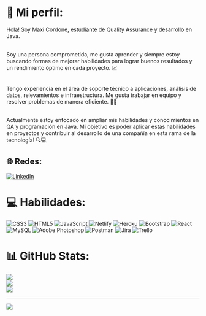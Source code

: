 # 💫 Mi perfil:
Hola! Soy Maxi Cordone, estudiante de Quality Assurance y desarrollo en Java.</br></br>

Soy una persona comprometida, me gusta aprender y siempre estoy buscando formas de mejorar habilidades para lograr buenos resultados y un rendimiento óptimo en cada proyecto. 📈</br></br>

Tengo experiencia en el área de soporte técnico a aplicaciones, análisis de datos, relevamientos e infraestructura. Me gusta trabajar en equipo y resolver problemas de manera eficiente. 👨‍💻</br></br>

Actualmente estoy enfocado en ampliar mis habilidades y conocimientos en QA y programación en Java.
Mi objetivo es poder aplicar estas habilidades en proyectos y contribuir al desarrollo de una compañía en esta rama de la tecnología! 🔍💻


## 🌐 Redes:
[![LinkedIn](https://img.shields.io/badge/LinkedIn-%230077B5.svg?logo=linkedin&logoColor=white)](https://linkedin.com/in/https://www.linkedin.com/in/maxi-cordone/) 

# 💻 Habilidades:
![CSS3](https://img.shields.io/badge/css3-%231572B6.svg?style=for-the-badge&logo=css3&logoColor=white) ![HTML5](https://img.shields.io/badge/html5-%23E34F26.svg?style=for-the-badge&logo=html5&logoColor=white) ![JavaScript](https://img.shields.io/badge/javascript-%23323330.svg?style=for-the-badge&logo=javascript&logoColor=%23F7DF1E) ![Netlify](https://img.shields.io/badge/netlify-%23000000.svg?style=for-the-badge&logo=netlify&logoColor=#00C7B7) ![Heroku](https://img.shields.io/badge/heroku-%23430098.svg?style=for-the-badge&logo=heroku&logoColor=white) ![Bootstrap](https://img.shields.io/badge/bootstrap-%23563D7C.svg?style=for-the-badge&logo=bootstrap&logoColor=white) ![React](https://img.shields.io/badge/react-%2320232a.svg?style=for-the-badge&logo=react&logoColor=%2361DAFB) ![MySQL](https://img.shields.io/badge/mysql-%2300f.svg?style=for-the-badge&logo=mysql&logoColor=white) ![Adobe Photoshop](https://img.shields.io/badge/adobephotoshop-%2331A8FF.svg?style=for-the-badge&logo=adobephotoshop&logoColor=white) ![Postman](https://img.shields.io/badge/Postman-FF6C37?style=for-the-badge&logo=postman&logoColor=white) ![Jira](https://img.shields.io/badge/jira-%230A0FFF.svg?style=for-the-badge&logo=jira&logoColor=white) ![Trello](https://img.shields.io/badge/Trello-%23026AA7.svg?style=for-the-badge&logo=Trello&logoColor=white)
# 📊 GitHub Stats:
![](https://github-readme-stats.vercel.app/api?username=Maxiboolean&theme=nord&hide_border=true&include_all_commits=false&count_private=false)<br/>
![](https://github-readme-streak-stats.herokuapp.com/?user=Maxiboolean&theme=nord&hide_border=true)<br/>
![](https://github-readme-stats.vercel.app/api/top-langs/?username=Maxiboolean&theme=nord&hide_border=true&include_all_commits=false&count_private=false&layout=compact)

---
[![](https://visitcount.itsvg.in/api?id=Maxiboolean&icon=0&color=0)](https://visitcount.itsvg.in)

<!-- Proudly created with GPRM ( https://gprm.itsvg.in ) -->
